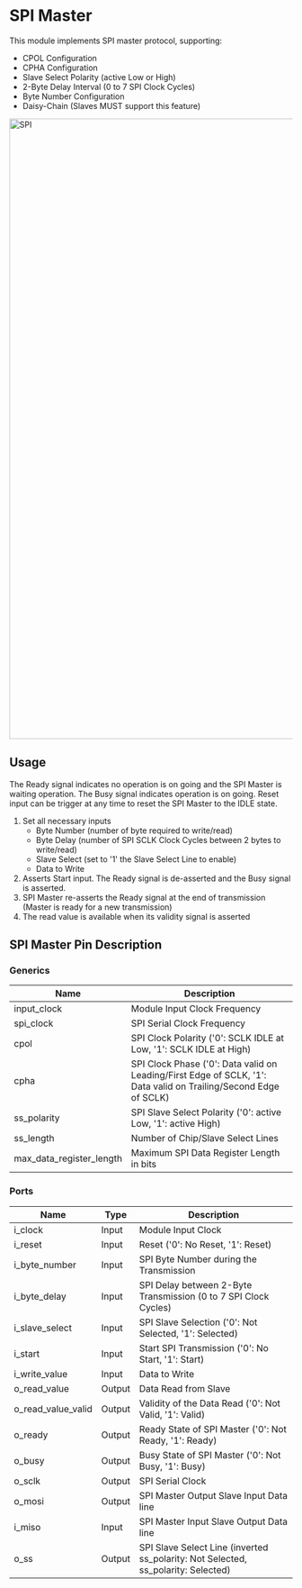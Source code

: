 # SPI Master

This module implements SPI master protocol, supporting:
- CPOL Configuration
- CPHA Configuration
- Slave Select Polarity (active Low or High)
- 2-Byte Delay Interval (0 to 7 SPI Clock Cycles)
- Byte Number Configuration
- Daisy-Chain (Slaves MUST support this feature)

<img width="1102" alt="SPI" src="https://github.com/user-attachments/assets/38d197a5-3aea-4aa3-b532-3d504be4df0f">

## Usage

The Ready signal indicates no operation is on going and the SPI Master is waiting operation. The Busy signal indicates operation is on going.
Reset input can be trigger at any time to reset the SPI Master to the IDLE state.

1. Set all necessary inputs
     - Byte Number (number of byte required to write/read)
     - Byte Delay (number of SPI SCLK Clock Cycles between 2 bytes to write/read)
     - Slave Select (set to '1' the Slave Select Line to enable)
     - Data to Write
2. Asserts Start input. The Ready signal is de-asserted and the Busy signal is asserted.
3. SPI Master re-asserts the Ready signal at the end of transmission (Master is ready for a new transmission)
4. The read value is available when its validity signal is asserted

## SPI Master Pin Description

### Generics

| Name | Description |
| ---- | ----------- |
| input_clock | Module Input Clock Frequency |
| spi_clock | SPI Serial Clock Frequency |
| cpol | SPI Clock Polarity ('0': SCLK IDLE at Low, '1': SCLK IDLE at High) |
| cpha | SPI Clock Phase ('0': Data valid on Leading/First Edge of SCLK, '1': Data valid on Trailing/Second Edge of SCLK) |
| ss_polarity | SPI Slave Select Polarity ('0': active Low, '1': active High) |
| ss_length | Number of Chip/Slave Select Lines |
| max_data_register_length | Maximum SPI Data Register Length in bits |

### Ports

| Name | Type | Description |
| ---- | ---- | ----------- |
| i_clock | Input | Module Input Clock |
| i_reset | Input | Reset ('0': No Reset, '1': Reset) |
| i_byte_number | Input | SPI Byte Number during the Transmission |
| i_byte_delay | Input | SPI Delay between 2-Byte Transmission (0 to 7 SPI Clock Cycles) |
| i_slave_select | Input | SPI Slave Selection ('0': Not Selected, '1': Selected) |
| i_start | Input | Start SPI Transmission ('0': No Start, '1': Start) |
| i_write_value | Input | Data to Write |
| o_read_value | Output | Data Read from Slave |
| o_read_value_valid | Output | Validity of the Data Read ('0': Not Valid, '1': Valid) |
| o_ready | Output | Ready State of SPI Master ('0': Not Ready, '1': Ready) |
| o_busy | Output | Busy State of SPI Master ('0': Not Busy, '1': Busy) |
| o_sclk | Output | SPI Serial Clock |
| o_mosi | Output | SPI Master Output Slave Input Data line |
| i_miso | Input | SPI Master Input Slave Output Data line |
| o_ss | Output | SPI Slave Select Line (inverted ss_polarity: Not Selected, ss_polarity: Selected) |
